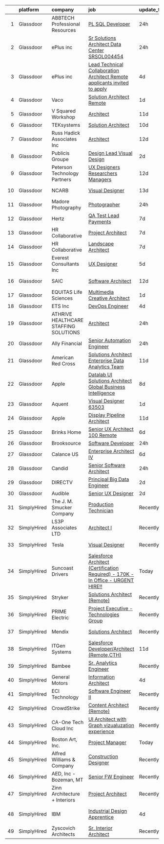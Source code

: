 

|    | platform    | company                               | job                                                                                                                                                                                                                                                                                                                                                                                                                                                                                                                                                                                                                                                                                                                                                                                                                                                                                                                                                                                                                                                                                                                                                                                                                                                                                                                                                                                                                | update_time   | location                    |
|---:|:------------|:--------------------------------------|:-------------------------------------------------------------------------------------------------------------------------------------------------------------------------------------------------------------------------------------------------------------------------------------------------------------------------------------------------------------------------------------------------------------------------------------------------------------------------------------------------------------------------------------------------------------------------------------------------------------------------------------------------------------------------------------------------------------------------------------------------------------------------------------------------------------------------------------------------------------------------------------------------------------------------------------------------------------------------------------------------------------------------------------------------------------------------------------------------------------------------------------------------------------------------------------------------------------------------------------------------------------------------------------------------------------------------------------------------------------------------------------------------------------------|:--------------|:----------------------------|
|  1 | Glassdoor   | ABBTECH Professional Resources        | [PL SQL Developer](https://www.glassdoor.com/partner/jobListing.htm?pos=108&ao=1110586&s=58&guid=000001816624b68b9a3ec7e9b372e4c6&src=GD_JOB_AD&t=SR&vt=w&ea=1&cs=1_779020cc&cb=1655276091463&jobListingId=1007939128340&cpc=FDA93C03AE7AED37&jrtk=3-0-1g5j29dlskf2n801-1g5j29dmahaq4800-b9f65865cc833f84--6NYlbfkN0BAFTdPNIYcqsB-lW0akqYAEIi2ufsmtPIKdjDTsfmBwoWl4wwCKYIwbS3QWQ39IrkZZloX-kpbTR-v7v1ToRgU3bJNnQesBXtXWAsYw8VP8uF6ORBEASeZSPoykQhmsWQ4TrIJvjqpLKuOzVHp0HxFmYTtenInSN6j9TkZKmdo7WW-g-F3NYCtVJTZ0fV3VBw9TSK9-astvswPV5ETXadL_6LsI4BkN4HnZELwnjPek4rnrqa0Hv9vqs6mb1BMTGFIcmMxryptx25Xsel0lvhUYCjvQzZgp0iy12jjHi-5LtBus35jtLNQAhCBOSIWudZT3cRg41AKgpAyPsCZzDeHileZ1dDcYjLPi5D8KcJRIeEXVNvh2SIez0A29mJyo1PzzNt6ON7tCdb-_oGez7qcxe9MfDyPYVyOhFmJMo0GvBorDDa6aPOafQTjbrFh7wEcH0GqxIgTQbeUrnIYryOvPAXLvp2URtpEVoGUgjUfZAdlPM83QGXEQ6XsnI8y_rfJVtf7KxTPZqD_TWzUpVuxqxw9Erg_KTg%3D)                                                                                                                                                                                                                                                                                                                                                                                                                                                                                                                          | 24h           | Remote                      |
|  2 | Glassdoor   | ePlus inc                             | [Sr Solutions Architect Data Center   SRSOL004454](https://www.glassdoor.com/partner/jobListing.htm?pos=127&ao=1110586&s=58&guid=000001816624b68b9a3ec7e9b372e4c6&src=GD_JOB_AD&t=SR&vt=w&ea=1&cs=1_2ece6b1b&cb=1655276091466&jobListingId=1007939776067&cpc=723ADC3DFE402989&jrtk=3-0-1g5j29dlskf2n801-1g5j29dmahaq4800-27c227342ef3bbb0--6NYlbfkN0B4q5ZfxtiYuHthRCrlNTaH3IgnRrb9iipLWN6eJD-7mZ_ik5fnnuNKhefJl6Hd362Y85Un7CiBCNkkodgkoRtv7JqXKHN2SEIM3rbyrN8XxD8YFzrhMFnOkMGzNv_HxXYn2o_aSHVny7mF9H307YVik4IZ4pSSlUbNPGxr1C1J4OTQwdEbm1ZrBM7IvD53XU9XbLKWLK_d76BHB8RUGpyqO_6JLzpKqKCZEoEt-eTWsyjDuiduQJRjkWwBlWHelbVVvsmEi2lOYY0Ei8JWJFnO20EFZolXgzj3HXHxPItn_Cqst2F_I9imlNzFl9dGR6LS8vEoEW32a2M8mWspMY4CQ_cozqpHFyXrNY8zCpKruc30xo1V38CaEj-E6-6roeXBvyBalnWCcMeedGnZxC_Cx2aS7PVWhi86fFK6MnbMSHgI5ULvfz3VwpBt-3cYuXgYD8JAHrhs6n57pRtSXJ3XS2wYkbn-IINUBfMFq4FRqTUtegf4k6GcbHeNlNaUFaExhfDWKeKle329sRDPZw9l)                                                                                                                                                                                                                                                                                                                                                                                                                                                                                                        | 24h           | King of Prussia, PA         |
|  3 | Glassdoor   | ePlus inc                             | [Lead Technical Collaboration Architect  Remote applicants invited to apply ](https://www.glassdoor.com/partner/jobListing.htm?pos=109&ao=1110586&s=58&guid=000001816624b68b9a3ec7e9b372e4c6&src=GD_JOB_AD&t=SR&vt=w&ea=1&cs=1_db1a1970&cb=1655276091463&jobListingId=1007931979187&cpc=C3517E2410EFB392&jrtk=3-0-1g5j29dlskf2n801-1g5j29dmahaq4800-b2e6eae54abddbc7--6NYlbfkN0B4q5ZfxtiYuHthRCrlNTaH3IgnRrb9iipLWN6eJD-7mZ_ik5fnnuNKhefJl6Hd360gbahc7S0pzUItXY1tQ7jdo7qc9TWstNa0zZ3F-HGmYtTKV4_1eCG5EqSnDRfI58IWonik6sy-l-fGkOS0uFpoA7MtnzC7_SOfmnsHAISHDBHtgo_8h3px7nDn2NXlEHqXPc1rYKXU0KbH1ArwsiCspygOXB74nl5Hsds_7ZxyqEXYy3cOlQKhZWtflB690G-g18h0U8KczJwYkSkgsX2G1vRBAX0NJpWxNU467hoz6udbhRKg9laRpyKlkeKQY1Pa2VL7RV8Pib-0GZvt2s5iTmvYPoj0GAvcqJ5NyhvY7l3XfA_IylMm3pdYe8upB35gZbzsAilCDwa2NNAviOvGdSk7rwtloqyib6fubxD-E3Jd8wrlqbyxgF-6Hh3yCMLsq7EGHgH1lH3FFJKRkDippGKnC1p1_lS2N0PU97rUZgbF1iF1fG5VVAdQkfQQNA9FO2VBVSRwZ5dAR3uQ1Axo6Pa_u_9X2CxrNNcuTMzxiBojNKmVDw3H4ozwfjGpTF8N8bNe6JLJsg%3D%3D)                                                                                                                                                                                                                                                                                                                                                                                                                 | 4d            | Plymouth, MN                |
|  4 | Glassdoor   | Vaco                                  | [Solution Architect   Remote](https://www.glassdoor.com/partner/jobListing.htm?pos=117&ao=1110586&s=58&guid=000001816624b68b9a3ec7e9b372e4c6&src=GD_JOB_AD&t=SR&vt=w&ea=1&cs=1_8351c537&cb=1655276091465&jobListingId=1007936031883&cpc=1FDE87803EF93CD3&jrtk=3-0-1g5j29dlskf2n801-1g5j29dmahaq4800-6697c840bfc19b76--6NYlbfkN0D_sybMACCpf9B-677oK5j6rPldVB6BlrVvFjO_o-GJZbzuF-qh4PxErFUqfUsv_6tx1XldUAtfQLlqAPGvI8Vnak-MpinKhrTSQ_R2YdxHJlRW6k2gb-GAiG4ncRvlohjX6ZxSpwEWKhpPqH_pi6r_LQR7sV0FPI22W5WAGEqGc5PpcGQufQYpmiQI4YPVEw6acAiMUtVvy2BGgVjIYmiCnumRGmpfyjHnXAoNKPsbIr-0tLEY3VAm7uha-z7Nvdi8KzoR6W3CUztwzBIO9lZ8oWaVfWXFPuBk6JBCmcffem3Cuphtp6OmHsbafX7I-m1zE8PjfjQn64PVVQDT4htVKblS4JZ8IUL0rVqEGzVMZCdQwxW8Fqbm5l526WqVRFNFMm7tTV7hbhYGl87l19YnUTxLwAX09F1CY3a_w1Ijhx77RKfOgQn_I0b_kdIqwbZR_vu-VJFaHLZpD-Je2P2DhXuefW67wWR49hHFbbzJIkqB88WZmEZ0JDTneVoE6Xiyc7PUgerOzdzqYuY5Fr-nmB0WShMgh4yPWLtLJZwP5A%3D%3D)                                                                                                                                                                                                                                                                                                                                                                                                                                                                                                 | 1d            | Detroit, MI                 |
|  5 | Glassdoor   | V Squared Workshop                    | [Architect](https://www.glassdoor.com/partner/jobListing.htm?pos=101&ao=1110586&s=58&guid=000001816624b68b9a3ec7e9b372e4c6&src=GD_JOB_AD&t=SR&vt=w&ea=1&cs=1_b48d6298&cb=1655276091462&jobListingId=1007916217432&cpc=8BFE4FE9F2118452&jrtk=3-0-1g5j29dlskf2n801-1g5j29dmahaq4800-443cd37efd4bcc5d--6NYlbfkN0ACTeRvGRFS6hadW-07x_K1RnsIE8OdH4tufuZ5eRAiXvJP4uszTk42MCsG3bkTVqtR8uog0V_RFPRTYWVLLOY_1eWiSjgBwO_estVPeAQzek6uR1wuf5XX4LeQLhr53Xmt6vMfeYaZZ0GKsZVqa-FOantjXQ2LxfCpcRQNHgrODVebwe7s4oWeqWf9uqhSDWm9kTjHg5gFpchNlO011ublF4Deeji29AREnzJA87lLre5V_IVN-oKYIKVP9x1nDlkU10mLMZsvOXnuWsXa-3NZvDTmml78u3dQPsHAJPl3oNkrsSMMc4CBe7IyuEsn-2nLvTmnCI1taovaYDenwK_HMNlthOGQa824UgRhPVVCIXzsH--R16e8Xpo20uScohvklo12_dwfFp69834gZvsbXq3v7NOufgzcow0GOEEcBgSYhp_B1WHP13bqJOs1cd-AyKA5uBf4JtPbAlOfzBjHsJkC1JpHKymVXlMqU9JzsOu8NVLqEIvk5oAvk5xHeGw%3D)                                                                                                                                                                                                                                                                                                                                                                                                                                                                                                                                                                 | 11d           | Rockville, MD               |
|  6 | Glassdoor   | TEKsystems                            | [Solution Architect](https://www.glassdoor.com/partner/jobListing.htm?pos=129&ao=1110586&s=58&guid=000001816624b68b9a3ec7e9b372e4c6&src=GD_JOB_AD&t=SR&vt=w&cs=1_637121f1&cb=1655276091466&jobListingId=1007917693557&cpc=155EB9D5185558AF&jrtk=3-0-1g5j29dlskf2n801-1g5j29dmahaq4800-2ec2c918ae8b4c5b--6NYlbfkN0AuKz8EBO1xHDEL7V2YF9xF3dC_I9B9i-Zw2Jh8clPMK9BxhHDJszxSyW718EipT5OOITtvS1Ina94C45-0qBjGM9CrH7Ybiz97EHo8Qji7kJDY03wvwBD5V9PEW6474i3I4Xf_bezwquEowTP4EdvmK3nqzyhzrMZHWUWBKVYZYIJICUP--wDVYulYaEQM8EOYANnM4zN0q1VvB0XcMEZpoWX9gSy6nBAXZvE9jaoAUJnploHnIUjtYYO3fFzaY72RHfIiYyi-U9BlLaPfhLLOHvi8OlIT0rEpM59LUqhcIYLAXDYoecoZ92gBBBVzaa-ExkJNuynBW4pSB0dOzKZlydy14avwEZK7Xc9vNJXjfb2f69tCJ0_Jzr5RffbLFvPxOLecFhWbgQFdjxaefsWF7wBqkyp9MtlNgsmTIBt30I4LveX7Xp6JtmQa1m_tV1weMw9TPo8moRXwLIted6sjjwx3PmAq6XK1YVLM1TndEtlpjdqvrpyeyjw5-TZrA7M6iqusgygEGc-W7UnarDIBirPUjdZuOd7K24JwRmOM8Y0vmHHDT0zL_RDdWv5IiAF5TVHJTBCQFGlAPcz8L1nh1tBhaFdeA5z78cERwJFqJab8tkHT56OwBmP9attX3Wdo7duXK-RGfxQNRh8cKB9Wynas_hDS4PFO5M2Myc6rmbWQcQoJWNxmtVha-HkOWj-LiQN2Xqe5yxDmtRXzsmxMp5BvcaQH6_-rHO1z0PbIK5HoXH_WDlkVbeCdaGEEm-rrCAG-Uwt-FvA5JwFQUiY7bZeCDKBfiO7CUMWDpXEcK01COJIVt-yCkGO9qzSVgrP8ok8kubbaL0PfIVSWRfG6jghmbah5Pt8Ua2OObnenT5kT68JztN4IEWJ4aI64NJWRDJ6MRlzZdvlFAsPkA4CmZ88aQsSU1_7E39n89ggJNvZPZu8WVWxnJwmX6vqpre9itUSWHcoftg%3D%3D)                                                                               | 10d           | Honolulu, HI                |
|  7 | Glassdoor   | Russ Hadick   Associates  Inc         | [Architect](https://www.glassdoor.com/partner/jobListing.htm?pos=112&ao=1110586&s=58&guid=000001816624b68b9a3ec7e9b372e4c6&src=GD_JOB_AD&t=SR&vt=w&ea=1&cs=1_64dd053e&cb=1655276091464&jobListingId=1007913488347&cpc=444700D72F2ECBCE&jrtk=3-0-1g5j29dlskf2n801-1g5j29dmahaq4800-098137746beba5fa--6NYlbfkN0AnVjGjnSyNF8IBfNb--AMl867kMIwBSscSrglcDFQnJSuK9_CTIp8sed526_nR9zIwRE1bXi9XkKubHiH_6IS1SEOcndTFbJCOwu1xFreUJ-EQMf2EK0_2XULRA0sN3WILQohLG4_4bUWPPE8m_IFIH17qSCGqZa3WmaxMgRz0ZLookX_CC38aQiqxGgC5Gn5hwKrfYPiHlydqXhAmPJqTzzNuOw-3CLyWJfZyvIMtFP6iIJ_bIL0EecpXdsN4wnU7ancc778UWEJ8vEV-3Vz1LQ8XAp45YlOMq-aT8udVPw4UE5kQZyRjC99Qom7pS4xWQigbw7z7UEcY4iMzW7_Wx8pUTgZ2FKvNwWE034lgRRuPeEFAkHEe4JC_s20TfSaUaP9irpnI1Exdx99C4AsL3KT-_IGg_Dtqoj9IUBrBXVo_676GJZRMznpNVK-3dvZfom5sCRJzfE0fsKB-zvIHVDecnJYiNMdJH5IecCH9JS0UiIPHzRSwlW_lNsHiLOc%3D)                                                                                                                                                                                                                                                                                                                                                                                                                                                                                                                                                                 | 12d           | Columbus, OH                |
|  8 | Glassdoor   | Publicis Groupe                       | [Design Lead Visual Design](https://www.glassdoor.com/partner/jobListing.htm?pos=119&ao=1110586&s=58&guid=000001816624b68b9a3ec7e9b372e4c6&src=GD_JOB_AD&t=SR&vt=w&cs=1_460e303d&cb=1655276091465&jobListingId=1007934425801&cpc=B076152010A3B66C&jrtk=3-0-1g5j29dlskf2n801-1g5j29dmahaq4800-85a11cee866c1346--6NYlbfkN0D_XFSRfOpY7hhzl86VUrgfgdzYRVdqdkK81Ka1OFk9uvbkATakQEdFwrYHTgh9OVwBtHYeST2bQMFetHEex9Z0HFfhzn5lq16rzIEgzkB8b6JO7Lsrdw6bitQtw8UnWxmRxhfHjNkF-UoIpBnPyDeSVdHQLOscHxVKWwxoFQO_hF5fhZFemY01EZng3i6IWf7_arXw7DbuQQYNFPxmfb1Xbrhu7ZfXH1cw2OyqpC1QBHXntMIuBJIp8XrE7SvcxqJ_p8zshYPBPl4c_C9SZt6LxOEkFgaHJG3299t4KmhoteL9tzTzLEUQ1wXRUTk5sapHpEZbWZ0AMm73TM0J4zd73oL2kuZujOUBGPw6NSjL_VGenFOlVgkgT122URHVizTP1MDYf8DMgQ6swa-uYsqF24ePFJV2dNqurAfOU6gG3tvjrC1pOuA8LRkYf4HXXkyGd3g1Ob_VfOr2a6AB6z3Y6rcNRFmK0vRLUxlVq9zzBYu0SglRqYluZH9ei5zvEOz259ZlEDn5W8jLfDnGmK_gtMKcd0apwro5xRWaOsX_HJMTfQsLoq0YI_EHgVsPmI8p5Si4JgbVAg%3D%3D)                                                                                                                                                                                                                                                                                                                                                                                                                                                                        | 2d            | Austin, TX                  |
|  9 | Glassdoor   | Peterson Technology Partners          | [UX Designers  Researchers  Managers](https://www.glassdoor.com/partner/jobListing.htm?pos=124&ao=1110586&s=58&guid=000001816624b68b9a3ec7e9b372e4c6&src=GD_JOB_AD&t=SR&vt=w&ea=1&cs=1_606d2892&cb=1655276091466&jobListingId=1007913922893&cpc=1FDE87803EF93CD3&jrtk=3-0-1g5j29dlskf2n801-1g5j29dmahaq4800-be9a9497246e6c72--6NYlbfkN0AgtsfPTMZ7iDcp1X4T-0K4CYWuscf9rvuaH0n-fMkMyKnr7WxHRcz12wTe7OJE2CN_IzjgHpuh0civkyGoD918JVTJPVXboxxUb1jKyX1oPgy4NdtEtnPMCDOCuk0DkoHPWbzwU4VWpU2_M4ovPn1Ozruz1zwXR5I_FuEJj90HxLtmwMZPJW-vHepajD3La69t0MgPmfRjaakITxGbbkT_K6MXGqkgckQeCw2da_2HFXt4DziRBJ2liU2Fw2TAPOhXhRW_JLMkhIcC-zux8nZxYBN6Lo4fdwoQFCGsHgwUWv-k9T2wMu_4tiy5lrNZB4aNcz1Wk4Ryvnz6d6STA6CwrnSR9hpuAi7vo8eHoU92Qd1dkv3Y2530KSjbsfnBwGkXhFx4joA5fY9m2DZBjfmfEpxIKCz6wlXYZySM41TnrPEW2E4WSH8NZI_XDBEPwR5u6QRuUXXxsKtVg5Y0ISNCQh7NEcdNqXf1rnc2WEFEad45GGDqLU6cjLmUsWjs_VQet2zCmyl6E8Ds-VhzHke1nSW_Nc9grX4%3D)                                                                                                                                                                                                                                                                                                                                                                                                                                                                                                       | 12d           | Remote                      |
| 10 | Glassdoor   | NCARB                                 | [Visual Designer](https://www.glassdoor.com/partner/jobListing.htm?pos=125&ao=1110586&s=58&guid=000001816624b68b9a3ec7e9b372e4c6&src=GD_JOB_AD&t=SR&vt=w&cs=1_29c669f4&cb=1655276091466&jobListingId=1007910629542&cpc=48B9F4758953335C&jrtk=3-0-1g5j29dlskf2n801-1g5j29dmahaq4800-56d1bb89b97d5d38--6NYlbfkN0D0ff9e8Lfwlpl5zGbQmpn59AL71QmFd7VKOAnfyjZzp5sdngV8WPgYe0dov1m7Y2kviI6OzXzin_O_jQTqJoOaJ5QXAqHTDo91dRBaw74PwG1oEKIJ0heeO2CFgMVQ2SudR2IrNJV0JXsx-k1hyGdWw-mI7f8d9k1wSexlSBzhemBk9wFpoEoOL3jG6HBwu76-Suo-4QW3LM8p7HFdMVsfuQt6537gXrwK7XISb0oBvveG4Ulme2aB2DYPElmsY75INzdhfiXP3co96RtjH8L-4XLPaX2QdcYzkqjVT6oFEYdFgUGq3LiWtS40jMcJL1Rio-KpA5U8-_KCFwi5slb5cRyu4KhCinfF0Dau_GT7rbPRBDDVi9yza0gBhdvwq9c_PipilWEv6C9NR24WaGGh_1VZHmkzZr0IGI-a5VnsLCGcxx17MuXa_-ynHoFHrA7MeoMdIdmEQclQeZPfootc-vXGxSoCY7A%3D)                                                                                                                                                                                                                                                                                                                                                                                                                                                                                                                                                                                                | 13d           | Washington, DC              |
| 11 | Glassdoor   | Madore Photography                    | [Photographer](https://www.glassdoor.com/partner/jobListing.htm?pos=105&ao=1110586&s=58&guid=000001816624b68b9a3ec7e9b372e4c6&src=GD_JOB_AD&t=SR&vt=w&ea=1&cs=1_b45322c0&cb=1655276091463&jobListingId=1007939756123&cpc=275B60D2C545FCD5&jrtk=3-0-1g5j29dlskf2n801-1g5j29dmahaq4800-f0c6a312de448f86--6NYlbfkN0Dx3r3E47sSe5bB3PIy1uzBZvlB7xy2NhfhZMlxQTsxrM9CNnVPR6P6M0yhiyo-I3VcWv6DIqnMgoYzwBscBX3kWuttTNoQwfjbBAe-JjQYsMir1s5kNtFv_3zful2Fq53zFLOZ6_m9NHhPcxTdEt_OMQyEewKzWuYa7mtxiOX8wh7Lgh9yqDpe_61WfvOs7OXHh7mxBapUuyCOupTVsrr49n_t_8g9Z22nguEUtuYCnhscwr2IqceftKWfsEXr_roTiZvtjOwKbaYIHSPmXOyNxSAYB28e8yhq-4Pnbvo4G91_QiwU5-oONMzQp21NJVAmAcTDnfql8f1SgKp6bOGiFobapKWZEBlY2Yr0TIx6nYPnhz8aU-3-OsgQi7m4x7ML6ehY7PgdWRCqyMBJu4_DRIba4EOsxXtVVhK-j4jjIlWizrCZ9tkFLw7raZ6IAAEP5YWqGWX82fxGbzzvAr19ZutUM0KARpLU2m30hAzBRl3jrbvCkTuc8vrmPwFpSKRWkU1DqCBqPw%3D%3D)                                                                                                                                                                                                                                                                                                                                                                                                                                                                                                                                                | 24h           | Worcester, MA               |
| 12 | Glassdoor   | Hertz                                 | [QA Test Lead   Payments](https://www.glassdoor.com/partner/jobListing.htm?pos=120&ao=1110586&s=58&guid=000001816624b68b9a3ec7e9b372e4c6&src=GD_JOB_AD&t=SR&vt=w&cs=1_f3266c3b&cb=1655276091465&jobListingId=1007922727513&cpc=217C45A42544DB93&jrtk=3-0-1g5j29dlskf2n801-1g5j29dmahaq4800-1d3d77a93c865412--6NYlbfkN0CY2bW1_UrvxrGosjvcoJFNB3pSLD1pqDJ9L6Rrokobn6ynFDR-KCNFpnpvUkC1tdA4D9tAHePGAGaJ3hduw04fv5xf19vHuoWhnEXsrWTqmoBVP8OwdVWvf9g_4IiIYvUXXXVt8O1AMhQo-T57w4LFeVlosax32UywJ5PblrQNSryz0H39Q4ZKmNHjsYABY5rYzUSXA0LZl7EMqjfOamuMOEPYm7jNX5UAeV3Edy5sAJxl1JZchdNoiAL9SAyWslkWfh3D5UMOjgAsPLVMzgRgoTGpkfx4LyXrBv_xz6ehnqEPnS_a7bYkA4uxQsFhYw8KV7_swgEGddH1HqDro342wXmV0Jr7TmkLivKmJrLNu3YBf1iedBYYuBEGARELAzq2v8tOeJHglJ94ZG-2BM2EHQPR6erQJLM-npDWsVF4QjTR6TWnmr2YlNxSMa2gMGAa-CYpYbk3Q6OkKabC7axy8ArcivLNjeaA0Evk2vikhAWf9E6_77MFAiQz3RHNKA8%3D)                                                                                                                                                                                                                                                                                                                                                                                                                                                                                                                                                        | 7d            | Estero, FL                  |
| 13 | Glassdoor   | HR Collaborative                      | [Project Architect](https://www.glassdoor.com/partner/jobListing.htm?pos=115&ao=1110586&s=58&guid=000001816624b68b9a3ec7e9b372e4c6&src=GD_JOB_AD&t=SR&vt=w&cs=1_063e6595&cb=1655276091464&jobListingId=1007923585234&cpc=56C4EA4A1A191A49&jrtk=3-0-1g5j29dlskf2n801-1g5j29dmahaq4800-2be8975c40a248d3--6NYlbfkN0BTSu21f8zqzy3qpAeLGGCmDK45JKwM2ZbCMeUdrc7dKkZS8UKvrAexG5qRpGEbaA_ZqKcczNIpN2loznZH_S8jDqVrAFVLWU9M59q3VJO4CLKGrqMS-eBsFaOZJGOfmrdoYjqazZeNQrK-wNrbEGf9M8npMYwGf_YIsSPoVasUUFZiX98y_9eREJ2o7DUb6J32uLWpCrtCidioEWhJILEpTuhGM48QqnOnaYDJzS86G7Y3nSoiaXFm1KvYz5gEIPW_b4R4iB4I8zwBb8iX4Ftv6svYlDKqsLkTgWGcUirPBi5vIGOGdExbxwkPu3PrFKX7k0WOM71_PWG2mDyyqSNE4jJM1jppTFv0M7x43FBkSwA-TrDu-GhDQOODG4IKUImCWurgZXpfYGaGG-pxwXEIrQeZ1tR-V1s6rtZw5QrCKszdRVDKgxWr2tV9z2OZxk2yeNCWDEydjwk4sim-GVBImJ70PjzFL6aBLfokvTnerv5O1h7bigQ2wUYvr3noQQwRaZZEIOToiuHQex73-5DtWDERMDMrtqqEzpaVZAKhgz-xsAPZCttoCY-1QN8MMRTWXXkq8h-HBKk3Mu-kDYC7UTDOb9Bde_fyabte0EnSWg2qJZk5n845ZWVui9g0Ea56EN4dyKVPKONOWxWWwfpyV1iTa5ugn2axY3serqIMRH_NqZa5twEEXAooBKy7NIFvYJA9HCxTeIOPZniX4H8_JHESwl4qr3hUAFd-BWioIkeXYqTtIwA7wiKBWKMMBf9ZsPzMPUAr3h1RzjNcDolN)                                                                                                                                                                                                                                                                            | 7d            | Hastings, MI                |
| 14 | Glassdoor   | HR Collaborative                      | [Landscape Architect](https://www.glassdoor.com/partner/jobListing.htm?pos=123&ao=1110586&s=58&guid=000001816624b68b9a3ec7e9b372e4c6&src=GD_JOB_AD&t=SR&vt=w&cs=1_d5811388&cb=1655276091465&jobListingId=1007923584205&cpc=B101C867B3EF2D75&jrtk=3-0-1g5j29dlskf2n801-1g5j29dmahaq4800-71cc9dc7064fecf3--6NYlbfkN0BTSu21f8zqzy3qpAeLGGCmDK45JKwM2ZbCMeUdrc7dKkZS8UKvrAexG5qRpGEbaA_ZqKcczNIpN8iDDQ7oCvPBE_2auFNPI8JNWYeC3js5ImDM_qFo89P_bljxKYBgRXFWfJIbEKot7PnePqVngCzEx7WAZD9ctteX_J1ABBsshXEZ4sGMCzCx4yh0exYAmlq9ZgfUFyLxCZMYqDHUlf68slS8IoKzaUlNKJzk3qtT2e1pzrWMgz0umI7YIobGtYztUuOokfgt6iYHi2ZLTb4Dk5UlkQ08Lrjf2uS5oJ5gT6b1szqZii7LmBeiGqycgbtZCWRSKX5b73WjgBZAJGZEnXEj6xugqHZ0sTpdnwWzyuTMnHHgGsuNi45-2N-iFY4P3p8prPwKUSW9mZiJulp1qY2gZPfWj3YtRrFJAPtE5TnRajeheqC8jQGcqTL0HXSi8HQJg20fJ_DRH6cvGtK7fAf5kcXAtpfGg1yYMnfjjM-BaxLVuNU4cUpstZBYH6S2dA0BNVxd_yw-TgdaC_Y-a3-Ccmo3Uby4852xeZsZwn_LkdhBu4IW-R7A7-CeplQKuzfZ3F6uAORWn5mrqcm5GGY-QgYvfhSAoCpge71qnzT8kXjcsgYnpU8vCnxf4EGWArTG055fYB8DGhzi97Td4oRJKJILa6AtppvYnrUZ5f4QyplZjNHIhDOTcldguAsN9T5EzqQ5RwHvfE_P7xfH4yuZlrZ6j3axF-Y-M5butIYNNQtzhMHrPlUWAqExJdPjQRrC8yjbLDp8FK8VDCZD)                                                                                                                                                                                                                                                                          | 7d            | Hastings, MI                |
| 15 | Glassdoor   | Everest Consultants  Inc              | [UX Designer](https://www.glassdoor.com/partner/jobListing.htm?pos=110&ao=1110586&s=58&guid=000001816624b68b9a3ec7e9b372e4c6&src=GD_JOB_AD&t=SR&vt=w&ea=1&cs=1_e525ae17&cb=1655276091464&jobListingId=1007930023116&cpc=6BBECBC74F3AC36E&jrtk=3-0-1g5j29dlskf2n801-1g5j29dmahaq4800-2ce06c2573aee5ff--6NYlbfkN0DhVacPbJNbSQqMbBYuK39Lr6zmFv8Ukug0jmtsiQL0AeUJy1UvXWThs5qA9TTESdud-pR9kDHiNspeIipKeN2gaAs-8sq2gOS7uuEMu42xn9jgVPUcorXwe38OljlpUEe2KyIjZWnrO5n-RfZE187X4tbtW5uf00yPEkwGY3ikCBQqWjYXN6zSForfXP4VraiZqJBuahOe7RkVfnV3DW8qWECL7O3Cg1uwA8CF6tZFUeZ3uX9EVSRNw5rgn-Q9RvEOzWq_MraNw1SxzI9X1Z5M_g-f3ui3sE2wkrPXaRIfT8XrEycws0pyKu1RTHjtch2wadIjPjOty46G9m5TIrIHvLzivuMr-21-sWXCpJRQtr_9UFLAAItDHKhJI9yecCmHxWFmnitBFkWvAxEo6QUJHgPoH3N3qpzZZTW26Z1KpLCWl4Q7SHohFoaWH0KY9aitqswWZbmTXItEYdfbV3jpMQ0assO1xjDWBbOegp18HqT5669JOTF-P6eB5Fh8tA1phkRQSK7-S2fmuqT_zylHKFCNdmi2nZkYyfLac7_aS0PiR6eqTx714uS78zdk1KStWvso3Qzi51JipHQJaZK7C3KrEZCizStINFEgug3_My4yKxe3Jcjxly-rLXGq6lbtXxozVTGHK9MUwhWyxswH6KslgXLuttQ2-JnO2YwC_Xj4wZn1Yrc5BXip6R4kMbCxhWM49osLyvgfKUKhG0LUjj03wpqW6NyNBOZsaakaPMMGC5aBVt3pFkCKSScaWHY6w7Z6VI_6YYPcjvCpVeS40SrrJ8q0sK7JwcC1GSEKCht6ylf44B7ABUuv_eZ-GDRV2R-_LC4Nb6-YDy9t_wIf72qjVYLrLG2_lw2kuG7fpj6EO8CbxPNDCADUwE2TFTNqGSlZ-9EDXw2v9xf303xNyZ4b_b1ksN_csTlkTVVn0zIN0RbbowFgFEe8yrIGBkFNgC31nJmS2P_Xms4b6Di_do9lUUZkb7BrfY8UK35gyIzIURoXmzDJDYBR7RWi4aU%3D)                               | 5d            | Beaverton, OR               |
| 16 | Glassdoor   | SAIC                                  | [Software Architect](https://www.glassdoor.com/partner/jobListing.htm?pos=103&ao=1110586&s=58&guid=000001816624b68b9a3ec7e9b372e4c6&src=GD_JOB_AD&t=SR&vt=w&cs=1_2fea3264&cb=1655276091462&jobListingId=1007912750332&cpc=6B5FCBE686A980D6&jrtk=3-0-1g5j29dlskf2n801-1g5j29dmahaq4800-ce12ce71c30e58bd--6NYlbfkN0AauYDK0PcpkAAwvqsYr42ytNXSoRmB0ySYhRIkJ-ozklGhboZKWOneDPiJam5t2PTz8EBILDhTEvXLHdGBC-NLNbJ6A4gLjPpqf2OrDZZS_eGb4eah93xsUXfiBQXtsPze0WHAenxRNijtAW-65llS74tN7MzpxAe6I7VNFnUbBBuw7kmIrF1llqRRei15Wm8uNKcR9Y--b16ZE6DQ31-kY1WX9G_IWRsravzbXOZqwe6SO3q08OVUAh0H2ZaoMnGpeMSco_usIOK84YiG-9O_RpHUrsYoEQ_0IcPWfRypFcenKIelq6vZBohxFxQM7VLKSjeavTNsLDVyvBdyUir6hOcj4Wrvd9zrXP54g8Gzjc5oaFRnlR8hTGYlOVc1czc8HC4STmDg9h2Vvo1nF4rt8Kdk5sLEPOM-OJ1X_eW86OgNdffDfJB5BpqZ28Y1ZCagt1cph3dvp416weuYu4Ot3M-bEpFw1MtiTbz_MhGzQmKJbmLPMQ1bs3ggTH3jHNyHT0DrNjvy2WHi6QI1vBhTqMJ3T9GxdwyFJN-vAp94A69pgke0i1rkp-49sA3Pe8j9tqpshxNFhqoI2B9ImjR3H5qHoUxbz9FpZTo03xEBYQI6op1TPzs0qGvbU8WxeTUsoPZHycl-8aupffJu-Zv0tUVClWCKifyqIgMBbcOAJxM8S9zkC3IPTA8G32fvSHHJNwF5mHmxMgb8ttE9nQi45kf7E8RjeZWIsXN51RFcAF-P5v6Rv5CxeZvmvibC1U0SGWqu50dwSKjiVzJmmK7OPj27x4_8_f3oe2b1vHGACdPsB2qxNOIVt9s4imzSiR93blH6z5CIeeJ4vaFgkoTNAZ3-CsBWcVkgUF21mJnwHHst17uLh-tMmIwIys8GBcAvKQNaAkLZiVQleCjzr116WdV6kw1WRMvcRbxnd8IcXCgIyuBvwTjrFx1eM6BIjS6JJj8oZq7gsQ%3D%3D)                                                                               | 12d           | Huntsville, AL              |
| 17 | Glassdoor   | EQUITAS Life Sciences                 | [Multimedia Creative Architect](https://www.glassdoor.com/partner/jobListing.htm?pos=102&ao=1110586&s=58&guid=000001816624b68b9a3ec7e9b372e4c6&src=GD_JOB_AD&t=SR&vt=w&ea=1&cs=1_e4d8a71c&cb=1655276091462&jobListingId=1007935722798&cpc=8AE7F3A3741F87D7&jrtk=3-0-1g5j29dlskf2n801-1g5j29dmahaq4800-ac3c6b4a619487ff--6NYlbfkN0Aa6BHogdqXgyyibNKKZV32f-AuuPHFfnNSxEwTt6kfrO6FmgYOCYQJrQekAQy9UWuvP-VNAK5A5lD7dRnvILkBAkw5HyZ6BOcKneCzrw3hzIiAm6y3crjcynwrRAK7Hu8KtisVQtOuky56JvMa1YD-56Re6deuwok5vdP9RBuOGPFda2suJq1ET9y8qT4QArUg1ZPHdGeqnRYgbe7c9fn7ajW_aFWpQunRq3MINHK-aClJLe_ZkLUy6YO1dO2FGrxQhoXbEoG9WnCotW_2FCjBgKYy2BahZf5gd4P0_M_xibBQovaxEaxibtCal0LsYI53OdQTZ5fljiHfasD-Pt6Wfc-RZceUgBJsjWJ5pttIk-3T9wO_7IUoUmnS-4L3FlBb5XdQ6zjm61WDdaZUQLa9_cv10CQ1Sh60kTxzuetCCCwIB0qLC3aPFJ6PmCUdhf2ZLba-9pGwi55QLIZ3-sC3OF2CyqR_7RwYehaTxhljYWU0_stlHxWE1tbyyrAegT2_wwPfThof9jqFhXBbdo0A)                                                                                                                                                                                                                                                                                                                                                                                                                                                                                                                           | 1d            | Essex, VT                   |
| 18 | Glassdoor   | ETS  Inc                              | [DevOps Engineer](https://www.glassdoor.com/partner/jobListing.htm?pos=113&ao=1110586&s=58&guid=000001816624b68b9a3ec7e9b372e4c6&src=GD_JOB_AD&t=SR&vt=w&ea=1&cs=1_049163d5&cb=1655276091464&jobListingId=1007932194213&cpc=45DC3EB807283E85&jrtk=3-0-1g5j29dlskf2n801-1g5j29dmahaq4800-0a01b1e4f0700cb3--6NYlbfkN0CdNy9g2aZANdx64tcJyvWC4Dh9hlXtf0GcMh6TvyMiE6AIPqQPqecK_sZn2J-LffgwpgXkrOu74i5D9B9jJmVMualuRzPDBKOEkBuVd9O31t3TJ5kTgAKvgkndwc8bCQSoBL7Y7sZIQtekLFWyFty32TBciCycY3t_7-s3ZE9PA_zJZG2_HNhEMp-GHst5CvgSqM364Edn6unEzwoNE1-YEiT_B1lFyN9EQmV7zVcFhe4fgu8Edq-lQxwY4G2TzA_p2Lbw2-f8vVE_p1N-blrjCFMpj2jGZvQI_EsRIFebHFmMyfr0IMvnKamxZGha_QL6zDNYtJHdC2lczA39ALjVVSLtNlSxRiO6hmDjmj7rVLXVaRSeyC9GjiFXISirjgag4oflkfhy3cTSZcd2cufZD32UFEPEeXvB0QR64t97XfAljgb7BO4j5JdVHQjpeLnd2JCQvxEmCybVadySwjC1vCqzNwXHBXSlkmp-QxISTbMdfsDGUJ1k0sTHaFUrb_aN5S7K1_Bikg%3D%3D)                                                                                                                                                                                                                                                                                                                                                                                                                                                                                                                                             | 4d            | Plano, TX                   |
| 19 | Glassdoor   | ATHRIVE HEALTHCARE STAFFING SOLUTIONS | [Architect](https://www.glassdoor.com/partner/jobListing.htm?pos=104&ao=1110586&s=58&guid=000001816624b68b9a3ec7e9b372e4c6&src=GD_JOB_AD&t=SR&vt=w&ea=1&cs=1_adf751b1&cb=1655276091463&jobListingId=1007939582864&cpc=3028881457C6165E&jrtk=3-0-1g5j29dlskf2n801-1g5j29dmahaq4800-a3ae4fdc58f7e886--6NYlbfkN0AqZ6DlYRzEioD5AmC-k5GaIkybJ785RP8MTol87aHfGPVfITdaWVPwnJNTQkd8P3qfDa5JCxqAkeqJhoXC2_Q-iAYTx__V7MOkf8xftJArvsVAQJ6mHIJsUYm6kODftuRezBmoVubmH5Zz-HHmXFVPj1twUDd9GUP9NwRIdAp_N_rBrdfCcGsKA3jBNueYlVCk-6_O64XmeXVxuydIigiL8b6t9b3AV5O_SsmHrZFqvQepW8P5ktCJ50zef7nvKXmjzVmE4PXDIBM1IWfq92gUk1Fjbu30aNw-YgAtw1DkRcLcDqCJ4G2QiV-NwWodG-rzfEOTzrvttbiOBJV9XNrTv56yc5d4sYFNT6uCiau35usZcVcOAtWxPjLDzG_OKtYVMVBWgq-UEez4Sx1mme3ms3ltcs3OVAbGA4VdB14O6Dm8O2JHCQPIid7CjwmR0MNovl7-t-VaYdfcNaP-LkuR1lJ-T6mTBZb1YlZ9Iz6NB7W2vJzTDVXPPmWERfbTDWH9HbPcukJErWXQeD57MLU7)                                                                                                                                                                                                                                                                                                                                                                                                                                                                                                                                               | 24h           | Oklahoma City, OK           |
| 20 | Glassdoor   | Ally Financial                        | [Senior Automation Engineer](https://www.glassdoor.com/partner/jobListing.htm?pos=130&ao=1110586&s=58&guid=000001816624b68b9a3ec7e9b372e4c6&src=GD_JOB_AD&t=SR&vt=w&cs=1_d990b07d&cb=1655276091466&jobListingId=1007940268375&cpc=F41FEAB56D215062&jrtk=3-0-1g5j29dlskf2n801-1g5j29dmahaq4800-9a359450d6d5a5dc--6NYlbfkN0DJ5QQ_XkAtnGD7OtNJBPWnMWX0-0yeBIg3SyIy7sPtwbzsSHHn3ObDFBkKUa5OGl9M4IUFJYpKx5NtDBYsdbTt5FyxKFSfJCZQ9QJiV3aV724zmnpMpB0xGhM1tKtm7anG9vXYx2F_1g-IUSbkg6iXfB1Iymr9SgQJIZMKO17oXG_ZN656ZDZn5oOZz563-OimL2PLLU43hT6qp4gLR-XyJp-0Ou1H-AfHhJ8JyGKybLW94dbeRWbFVaKOxUl3q_61HurOS_Mbrn2sjlBCerjhADjdNAKyWy0VVOoxJnzuuFgB9AI17uWVYZxRmj-_MCpIKcyuZDI4BrTt0eQLXryGtq96sMmIiMEoFck1933uy1UqfNzdkMvQxXKpzEhVmXZvNw3ZWhM2wTgcWTMNtEpza4Rm_rADl2g02oxLIE00bDXyYNIm1PX1BhkP4ZaEqaRJMCgrMCE7tJHQ96QbzzGC6TMlaNNSJfUtSAU3dJA_Ekk6tDjFAlmy)                                                                                                                                                                                                                                                                                                                                                                                                                                                                                                                                                                   | 24h           | Detroit, MI                 |
| 21 | Glassdoor   | American Red Cross                    | [Solutions Architect  Enterprise Data   Analytics Team](https://www.glassdoor.com/partner/jobListing.htm?pos=107&ao=1110586&s=58&guid=000001816624b68b9a3ec7e9b372e4c6&src=GD_JOB_AD&t=SR&vt=w&ea=1&cs=1_f9f0f900&cb=1655276091463&jobListingId=1007916039648&cpc=87A0A889578C8297&jrtk=3-0-1g5j29dlskf2n801-1g5j29dmahaq4800-0d13599ffec00ae3--6NYlbfkN0CEN1SVzzuLvxAMNmYjkd_ILVkHkdxx_5pQXs3qEhGumJ2TN43HgLZzaqIICJy1tzoeMYzm17xTKjK4r2t-g0cnZq8szrTbMgpP3YRpvPSuo-gdbcntu93vKnZhbJXLoSwXy0sjEJ096LvdH_JmtF1HsXd2dycb_SSHt4w2fM8Ya6LOXFeRDiENqJ6kaDVHXPveoVoULrB4Bs0fK3cLf1H0ctvA_FKy2Q0VstAEsfwed_1aWjDnGdZGsBdEibqLIfC-oSun3mLr9SY5ObMdTI5XXwYJa_JSci-snWR4biTVlZjP0D9XZIAQAmmnt15RzKJVMPNhFQIpOKiMstSyfeMe9q3jgBp3Oqs4foqGjmFgDPktCFL9XXqmTnHG3mTlRAUI-ueruqKFLdcqB1j_Ax6TL29K-mm66coUjceJ4pltLs_TEjgCZRuJnFuMzitSGqfYYH9PC5NqxEIlXqEaPbvMI3Hkp5D83jgL2wYI_7ClACcaPcEdExcxJ0Lr_C7W5YZ8v3O-Z3YkSAFOP1njSYiX3yr11Yz2Lr0uds08jMZ7fg%3D%3D)                                                                                                                                                                                                                                                                                                                                                                                                                                                                       | 11d           | Remote                      |
| 22 | Glassdoor   | Apple                                 | [Datalab UI Solutions Architect  Global Business Intelligence](https://www.glassdoor.com/partner/jobListing.htm?pos=126&ao=1110586&s=58&guid=000001816624b68b9a3ec7e9b372e4c6&src=GD_JOB_AD&t=SR&vt=w&cs=1_b935ae17&cb=1655276091466&jobListingId=1007920183658&cpc=F41FEAB56D215062&jrtk=3-0-1g5j29dlskf2n801-1g5j29dmahaq4800-4b2800971da5b57b--6NYlbfkN0BvKrLyj5gPmtZO9T8euul8TCxuuKNOtzRJOomxnwSEodTz2Bc-sPZl29JElYHfcoQ_iGBEeDzNKqxyvOVVkxvs3jNgnE-Fv2bHXNSDVYOx9t_wKyG4BKo48k_jj0Jt3qRybZxTDeJiQ6ISO_N09-ECHqfH-CdKnVJcO__XM_Cm7vzT-Z9rs6ffUWGIWTbkz9krlnWeaYyZl3zEIxiFGHXVqT6-vK7mYt6GVihi0Iw2cv8ZsyfvtPKwwlfBHoXEGn0KTvO3LD41o1EnEQVth010afzLS60PfE_rKNwB4zRxbMsjg-QVW7EowO6nYtPZ3Gf1an0_O4iEoTT9l9A9FZaKkIrlhczt4xmB7Y8WV9PqmqZMSo_XpGO6_qbx5f6x9eeANU_3ydWD9RWfOdn5CkKPOkUp6tyRetoioCdhRDkD0cz-c84_Mcyf8vWak2rlgof7lwud7fcuN6hF7ws_jD14iMP8t6aQ0VLM9VJOEZru1zXjLlwT5ay5CRvFQuQ7qm8CBv1BHNWJ5C4jjeBxmjH4dTxEgEIfm8lOJZryJjvihFXhgKbQWbBuB1ZQ3c7JC-BKq6103PdpeA3x7B9bvEgTWd8to9MAuad56n6gPeJeor_LYn0VJUuOfqFqVXXT8hOgbzIjl5bmhsF45JE6oeCEViEivyUhW7b-XSod8HjyjP1_S9hc93e4E6Clf4aoqpUME88vAShHNy2q8zBGWLhdy8K4xvNIwEW2T-7EySOzoYeSlDpTZ_wlB7XgImsEPMmcTl_nTZNrOWUuuMhOhzxMylpgeLHijCq9ree5ib6zwysWnzKYIZhkxSD2C4aq4jgK7nuKA9hqDIi40IISrlsGi6GQWaqK0Ol63lMTDxWiJK6d20mgfLtgr8M0Ctvvl_isKV3UKUxEBGYMmS_kZNweDz8wxaUlp3AsokgfUipwEJGvdLqRSqys2oK_QpJfFFe2vJyBgLtR369rNNqwxIYrjGUsUAw7-_ORSeXp0DegUXjhMoiFxZkZ) | 8d            | Culver City, CA             |
| 23 | Glassdoor   | Aquent                                | [Visual Designer   63503](https://www.glassdoor.com/partner/jobListing.htm?pos=118&ao=1110586&s=58&guid=000001816624b68b9a3ec7e9b372e4c6&src=GD_JOB_AD&t=SR&vt=w&cs=1_943840f3&cb=1655276091465&jobListingId=1007936255368&cpc=5EFBB0462F9C6B7A&jrtk=3-0-1g5j29dlskf2n801-1g5j29dmahaq4800-edbc82a471da2410--6NYlbfkN0DMrcEu7yrtATojKJA7cEzGQ3FdRGWLh0CZQInL4ECGI9gD0Wolx9R2v-Aex0-GK07INm5qc-78OeBQWx4TQXyQ1LROUvJqFV778MMF7kOrux1CZejCEOzVVxrkB2C44e08YOprUuhOLV3Fa5bg2WfZF8hoGn9f3bvlaqBdbHMeoRHIfzRhn6SzSlqEpyru4V3UF2kaUeIH3VBJVldEJXcnHO2V0B2zGitjvvd6Fph7mNQmCqow4jR2HkcwaeeCOhhHy8dij0M4PUnaVZcIgKq0bzhGjS23Y6jOb-a74OlCWZ5dK37XLmyAfHoUhvat4OyQcjkRDdVJtHcFLYWpLWbmpwcI4uUSxliKh4xttaQcQcFyGgKTdX0D57KFcVt8yknyEBLxtfybqUD98JMt7CHXffwTCVcAMOqpTsFgMhOF9TRcfbWzxetXl-WQ03YE-ATkIZBNYS01Rw%3D%3D)                                                                                                                                                                                                                                                                                                                                                                                                                                                                                                                                                                                                          | 1d            | Oakland, CA                 |
| 24 | Glassdoor   | Apple                                 | [Display Pipeline Architect](https://www.glassdoor.com/partner/jobListing.htm?pos=116&ao=1110586&s=58&guid=000001816624b68b9a3ec7e9b372e4c6&src=GD_JOB_AD&t=SR&vt=w&cs=1_74fc233d&cb=1655276091464&jobListingId=1007917018636&cpc=FAE5E775D180B2FB&jrtk=3-0-1g5j29dlskf2n801-1g5j29dmahaq4800-3899979a7d020e98--6NYlbfkN0BvKrLyj5gPmtZO9T8euul8TCxuuKNOtzRJOomxnwSEodTz2Bc-sPZl8WPllYOnI2gKGmARVlNo3rj04njTZC-2F_OGjPP8LGJkKW6DhTQUryrIUYpEqE_J7m3eEBli0XE8ZviN6z11wXvRQ39v5_M8DTnZE1xg1gqV8NYxYenOexuavk83LeXS6CyXAjWv45YTnxwehLH4yq4m5x1Q336AONJnWVXMuhhHSXvBimOJzP5rssrsbOSKwwAkud8xFEMJ8MWJ6wlsdsekoIMoA_2IdLnr3iVxoJTbRD3g-90CPljJmJnzWLOTG-p7EePyB7URbu1UwLBt8IhUqwCk4npV83n8XxwHbFnXd4cUZaiGFHnWZtEp58TUTbyWDfO1DcNwsbu9cCbIxhOF7JPeqAwCABRHwDK9491H2lqvVx0WDPDUjzSP4o2S_fuj_xYnP8OsnYOEIQN9HskbeDQg29f4EYcvh6ApctHRbrft36gCJpRMJiFEo8SVxGzDyB3bLT5BDsMTU9Z2GM3y-Qu-_Fyzdmh548_FkF9P8NIiBhfzwwEo5pZUJ5fmoG9K2AtajX9TxZqwtjkTaZYP684OW6cGRDZGA40SfTjVIS-e8_zF5NvAsXnn9GDmxhJ0if1viE6J35UR_SkV5If6KkAHyEijdAA_f6sgHdTOHIK2kpOkBjl-78BwxXAyHBAAF6qGv04Zf1aChMdXlplisH7NPY6t4ecfhaMVjQ_gGRzLut2wRRet-zHFkOJ7EE6oe4zkJ78X0G4cOLrAuhyqWAdibOJhCk1iQuied0PTH3ytNE0ZpCGGCOoyi6EGmXL6TYHz-siDnOsFaH8aX0zOxjY4UO8xmTZmiJj5yfSp-mH-osgRUo0vxxPQPbQ6D07aIqgXJwWNcEiWDybzG47oLiJ_nrQD8pQRWOttDSO75fxSBpcAOJvt6HI_GXtlqV3shpJtIHDqY6tfHxeiHlygfCBWIipp)                                                                   | 11d           | San Diego, CA               |
| 25 | Glassdoor   | Brinks Home                           | [Senior UX Architect   100  Remote](https://www.glassdoor.com/partner/jobListing.htm?pos=111&ao=1110586&s=58&guid=000001816624b68b9a3ec7e9b372e4c6&src=GD_JOB_AD&t=SR&vt=w&ea=1&cs=1_efbfabce&cb=1655276091464&jobListingId=1007926075196&cpc=F583A5AE0DDDFE3A&jrtk=3-0-1g5j29dlskf2n801-1g5j29dmahaq4800-ec4fa57ecf195221--6NYlbfkN0Bi3KkqAH_6EvxR2dx3OGKLO34_iU7jtpOW-yYY_mnXJCfjgVwqeRHmj3AkDjz2I_brQBguUUA-gNSLr8RWcEcftc4wGsLrW1Gpg10NoDFSd_0K_B6ItLW-r_G47xEtGAep8DqGlEv6OJgnclQgr-mHsj4TU4p6nKNX1QwB40UMF1UKoGi8UO1uvpomS6xYRHYi586tWbxMubozr7SbJxfzy6SxBLkI_xLCegQV3OQU2TtlcE0sFDh7P6M-FEg2J55hFPQewHynbfgDSIL4ANcFmwA5eKB5KnfMgDfTq8UEVa9_WdDNgWppXxYOzBWW8XNOcb45AeZHX1dvcA9cS-FOUtfc5X249NSAZwkrdhvKIkukQJdc5dClzu1pRIzwP0XLE3kTKcBmvbWAPddmy3v43uoeuOnUd9kv-lHt0cXpU5b2AGHz0dymaIB64PQ5cClkScswuvdtrB443T0u8rSTi_Q6eiTMVqF17WpPi8ZVeu80eze6DDX5E6Ihv9Zxr3q41DewYRorK7UnLkaZpruE)                                                                                                                                                                                                                                                                                                                                                                                                                                                                                                                       | 6d            | Remote                      |
| 26 | Glassdoor   | Brooksource                           | [Software Developer](https://www.glassdoor.com/partner/jobListing.htm?pos=128&ao=1110586&s=58&guid=000001816624b68b9a3ec7e9b372e4c6&src=GD_JOB_AD&t=SR&vt=w&ea=1&cs=1_3ac8098c&cb=1655276091466&jobListingId=1007939139386&cpc=9C2286EA3771AAF6&jrtk=3-0-1g5j29dlskf2n801-1g5j29dmahaq4800-e1407f87301371f0--6NYlbfkN0BhNN3PPgKPbTMZB0Y0J5JTZS3FnMM-ugqbblX4_m-srDJielPNCs_lvQXXEB0CV7NOWxiqO28TeVMWZMCQuODdU5uEk3M5Y4SuoR6xXryxJPkeFOQVYizOsQf47IeWfUIB7zNCjox00KOroE38PeKeG4vOK8BYEInOqE8xlZGznV2RzatMas7uC3JfISTOTK086FqyTWST0DPGTokXHWbS805XJlu3azu73yZ2tUlu8QWDxMiFcX3ILFFH0wJTC8gYISvDb0cphLsuXFE1oKATWkeuYLnJHYuYu8D3ICXcL9ZyuioRh1MLMKLP7Ox1CoxKr2X3iOZQiUAoiXPZqcKRkJXFM6vDYdYCpz6Xwn24KGmyakSEz53SAFCs6KsmQ3GUP1Tg8y_58_MoheyfulgT_oRAgRtqs49KX2ir9FtnAGxBRmzNPTl-mayrpdmSF2Bbg3vhTN-dqvQMe1yu2r0iKUlkyP0aV4l6vP1nTKZ5Hzvd5ac8ZxXE2bdBt_Gg_gPlDjBFNdeqMGUONoD7dIhP)                                                                                                                                                                                                                                                                                                                                                                                                                                                                                                                                      | 24h           | Remote                      |
| 27 | Glassdoor   | Calance US                            | [Enterprise Architect IV](https://www.glassdoor.com/partner/jobListing.htm?pos=121&ao=1110586&s=58&guid=000001816624b68b9a3ec7e9b372e4c6&src=GD_JOB_AD&t=SR&vt=w&cs=1_cdbb2c9f&cb=1655276091465&jobListingId=1007926988223&cpc=4B86475FAF393599&jrtk=3-0-1g5j29dlskf2n801-1g5j29dmahaq4800-698f0733f4b1c47b--6NYlbfkN0CUxI4io42tSS62xnL00SrXi2yJmCzdJxEKcpG7rurhb5FjF5g-iXmZvTARN1VglQ3NyCF6ZaIkudVzLy9cy13tg_ekn6y-8KEyvm1203nqOHDCqWvhMN0eTsfxn5JyIA3GRgpgD5lqLKPlD_JRjwV1JiYtpoSpJTeHBT4FSES_GscMrjOwPAuzPlpauVA1WQ_wH5rqzyQHGS8Rz8FlJnTMolXdG6ky2CrpbsEyp2HEVXHsqrj0DiFsaXUh2N6kUiA1ZT5XLoCuLTQASi23SHuU91_tIWGcZjo_KuNnCXWc-ofnk230MAmfrsT6gPW9IsJDhd_yvgkzx-zL1SDy-1PEVS-6SNO1KKj00YNHn7xZeDlmudY-RoDJkj2OeJlMLrYr3ITQRWO-ncWvtT4NlSA6hPqBf_Xi-ybl7Km-KQv38HRpsKcnXYCGHewNlhnmqkbRL7K-RVmhP8yt7xw8xA0vxmSFRu-YPI6yMfbjfHPiwJy-6lQX_98nZ2Y-WsziVX85zmhZcJAxp7TO-AOZDjJTxkUfY1hSs6YnBatTrEoGfLX6yGLH5NO8g-ABM0q_WHO5o8L1Mem6mizOOsI2Hp7Qxa6P80j0h_c%3D)                                                                                                                                                                                                                                                                                                                                                                                                                                                        | 6d            | Salem, OR                   |
| 28 | Glassdoor   | Candid                                | [Senior Software Architect](https://www.glassdoor.com/partner/jobListing.htm?pos=106&ao=1110586&s=58&guid=000001816624b68b9a3ec7e9b372e4c6&src=GD_JOB_AD&t=SR&vt=w&ea=1&cs=1_4a41b85d&cb=1655276091463&jobListingId=1007939935406&cpc=545C0D17DAD7ABB7&jrtk=3-0-1g5j29dlskf2n801-1g5j29dmahaq4800-770fd9490f97f1ca--6NYlbfkN0CKPh-9f2AYbG3Rd5zGJxcGbNBJT9jJ6Zul-69NwYwEgelXCqCo_lD-s-5X-qtj_squpjSbAb0c_LPAdvVUi8CW37AlEDowjPrg_Wy6jbWJWsWSn4hknlNkRlIxKGieJ1erTvTGR_6voCwp2OvSPRSNE4bYnYyiBtYHNH6sI8b9Je4hhStuFWPlngG_YSgIvd3U3fX357EUIvDLXtNbumnZkXKxSEem6U-8oedHBudR6n5HQflU5zwJlminmP56YxdH9GLRvYQgnIOj3WS5LpcQmKLbWqVHU5S90safoxvUQpeJgOskr_T4AyYgRlQ5poXY7mO0bjThpMnHgamiI1O_Ez3ipWbB3DeIyBecxDBS4gS0lkcAj6Tr4hgtuIPW73r3_1YTaOy45JdHjXloOtrYpbPjty7lhrzHes8cHR8idFkf0PG4XAslgBKaONnXwV64sGDn08WS8PiH5TWDU8N_mplw-a0HDqXoE4ObO_vNp-XMYtQZXvcEGkCcjM_Mfio_OiUvkvq0r_3E_7TGkiYh)                                                                                                                                                                                                                                                                                                                                                                                                                                                                                                                               | 24h           | Remote                      |
| 29 | Glassdoor   | DIRECTV                               | [Principal Big Data Engineer](https://www.glassdoor.com/partner/jobListing.htm?pos=122&ao=1110586&s=58&guid=000001816624b68b9a3ec7e9b372e4c6&src=GD_JOB_AD&t=SR&vt=w&cs=1_30e993c9&cb=1655276091465&jobListingId=1007934853642&cpc=B076152010A3B66C&jrtk=3-0-1g5j29dlskf2n801-1g5j29dmahaq4800-4185e274ee88ebb3--6NYlbfkN0Bg-vCOmr41z5O6cL3bVFLNCmt4d7jQ60EdHBZU4QjMGyRF3OJkwwC0GQxq9DZ5KcirZohSo4qkami54lqkvt8MXa-1Wy1cPEujUxPoZbsq2S3uMoGJzk4RIpoy5FwCwBcP1gjB0AC62RcURu5kjVwuKLIpPgaPyMfcgXeuOUFBiB560k_ft3FjpEs5uJlRlu-Tuipm8JJiv80Xo8g5NCJdOi28wLyupKLh8sjEjhh7DLmzeN5PRKKykIwk6I446lKrMu_rbXXh396Q14HEa4TgEyFsxRc8y7CDxfTOL_wmvOSJCguCxqkKIU5MHn8i2cbw17xmuOJmGsxM9w3xDEzDEjvrFmn0wNXnU1ehNO7FFjyG-_HPFW7n3OBJIaAftTYFPa4b6KHSKtLVNUz_Zol1rdH8EI23K1YCX549l0PPS1p1uKLk2-pM)                                                                                                                                                                                                                                                                                                                                                                                                                                                                                                                                                                                                                                  | 2d            | Atlanta, GA                 |
| 30 | Glassdoor   | Audible                               | [Senior UX Designer](https://www.glassdoor.com/partner/jobListing.htm?pos=114&ao=1110586&s=58&guid=000001816624b68b9a3ec7e9b372e4c6&src=GD_JOB_AD&t=SR&vt=w&cs=1_0a430c11&cb=1655276091464&jobListingId=1007934552984&cpc=A0032DE20586B9BD&jrtk=3-0-1g5j29dlskf2n801-1g5j29dmahaq4800-7edb7ac1270fdf86--6NYlbfkN0Bdd4o5uokT9skMYzkzH2dUVVc_sjS2wyLHOFjCY0bjobXrpDGJEXkNVrfXaAjoEdjInPIMqSzTeXtWTE_65kZC5L8gae_RVm5kS0xVOfFMr55j_zucMm1JJISRB5PpYjmn9e9l8vBqDejfU0QbSACcadfqcH2ixqV_7JO8XuBsKhJ2lDGBLE_iZc-vw9EnFJigz4Pp048q79UAoTlo1qWSBPuoXzADj0mhjDLWuej0gDx25sPq8cn0E7OnWyZpDGTS44g2aDQLlOPCLFTWk6GHxiarjryLstwoFHwPiO7k8W6EnUhAMriR3JnKaUmS5bVJedtZtK3pQasVrTJH6vgTK7YtOsT1ZAT_vSrpr-E18vJwr8RupZGnavhVvMUlTi5Y0ehAB_s0D3ZEMU9hHJAHBQbQpdi_0UlR7TMwGLt6RjIHz7GTrPDyvX8bhQWkz_U%3D)                                                                                                                                                                                                                                                                                                                                                                                                                                                                                                                                                                                                                             | 2d            | Newark, NJ                  |
| 31 | SimplyHired | The J. M. Smucker Company             | [Production Technician](https://www.simplyhired.com/job/srZzWrhdmGjF_MjhVY8vqsZbm545AeIWJlPQJf6uADsIlxcIxI9xEg?q=visual+architect)                                                                                                                                                                                                                                                                                                                                                                                                                                                                                                                                                                                                                                                                                                                                                                                                                                                                                                                                                                                                                                                                                                                                                                                                                                                                                 | Recently      | Lexington, KY               |
| 32 | SimplyHired | LS3P Associates LTD                   | [Architect I](https://www.simplyhired.com/job/ksOl2vt9GGvWZ2kt2JxU81pxhwkdCdsEocM7E55oBvPZJpm9CqqGxA?q=visual+architect)                                                                                                                                                                                                                                                                                                                                                                                                                                                                                                                                                                                                                                                                                                                                                                                                                                                                                                                                                                                                                                                                                                                                                                                                                                                                                           | Recently      | Charleston, SC +7 locations |
| 33 | SimplyHired | Tesla                                 | [Visual Designer](https://www.simplyhired.com/job/8xa7SsHkWQizRBz7HRMgc0sut82wRjL2HB4GxCDCe5d307YkKcUF3g?q=visual+architect)                                                                                                                                                                                                                                                                                                                                                                                                                                                                                                                                                                                                                                                                                                                                                                                                                                                                                                                                                                                                                                                                                                                                                                                                                                                                                       | Recently      | Hawthorne, CA               |
| 34 | SimplyHired | Suncoast Drivers                      | [Salesforce Architect (Certification Required) - 170K - In Office - URGENT HIRE!!](https://www.simplyhired.com/job/1epKGtqLNSDHnc_OSJy_5eDCJ7gb3OSTo6_WhSP8lGjJT_tWP9vWMA?q=visual+architect)                                                                                                                                                                                                                                                                                                                                                                                                                                                                                                                                                                                                                                                                                                                                                                                                                                                                                                                                                                                                                                                                                                                                                                                                                      | Today         | Tampa, FL                   |
| 35 | SimplyHired | Stryker                               | [Solutions Architect (Remote)](https://www.simplyhired.com/job/P9_nMmRyaK98wzLj4lx0IhrFNKy6bQBpiJqtne0Dq8TEhCGLS2imHw?q=visual+architect)                                                                                                                                                                                                                                                                                                                                                                                                                                                                                                                                                                                                                                                                                                                                                                                                                                                                                                                                                                                                                                                                                                                                                                                                                                                                          | Recently      | Portage, MI                 |
| 36 | SimplyHired | PRIME Electric                        | [Project Executive - Technologies Group](https://www.simplyhired.com/job/2itCAH_GV_8YDQ1Xp5WIOMD6N9tQozF6T8L87g8drBuvkQO4mZE2MQ?q=visual+architect)                                                                                                                                                                                                                                                                                                                                                                                                                                                                                                                                                                                                                                                                                                                                                                                                                                                                                                                                                                                                                                                                                                                                                                                                                                                                | Recently      | Bellevue, WA                |
| 37 | SimplyHired | Mendix                                | [Solutions Architect](https://www.simplyhired.com/job/3RHho4OrKAPyzbDXuRsrZxQ_ESOTOvazGNMl5u2kx9u4839OCcOpuA?q=visual+architect)                                                                                                                                                                                                                                                                                                                                                                                                                                                                                                                                                                                                                                                                                                                                                                                                                                                                                                                                                                                                                                                                                                                                                                                                                                                                                   | Recently      | United States               |
| 38 | SimplyHired | ITGen Systems                         | [Salesforce Developer/Architect (Remote,CTH)](https://www.simplyhired.com/job/nZT7K_XPP5ixcCHxQRfp48sWFvKl9Fc0xpyWVduytIt1ow0FTXcOGw?q=visual+architect)                                                                                                                                                                                                                                                                                                                                                                                                                                                                                                                                                                                                                                                                                                                                                                                                                                                                                                                                                                                                                                                                                                                                                                                                                                                           | 11d           | Remote                      |
| 39 | SimplyHired | Bambee                                | [Sr. Analytics Engineer](https://www.simplyhired.com/job/ZZXhaUcM0LBlNJs4mwREP-vrcd3Aj71umRs6e1mRMMTe34b2atO5RA?q=visual+architect)                                                                                                                                                                                                                                                                                                                                                                                                                                                                                                                                                                                                                                                                                                                                                                                                                                                                                                                                                                                                                                                                                                                                                                                                                                                                                | Recently      | Los Angeles, CA             |
| 40 | SimplyHired | General Motors                        | [Information Architect](https://www.simplyhired.com/job/douvN-t5ajGeeoBrS8l-nmu4kuKzWZikYwZGJteybXwCa1vq7IEInA?q=visual+architect)                                                                                                                                                                                                                                                                                                                                                                                                                                                                                                                                                                                                                                                                                                                                                                                                                                                                                                                                                                                                                                                                                                                                                                                                                                                                                 | 4d            | Remote                      |
| 41 | SimplyHired | ECI Technology                        | [Software Engineer II](https://www.simplyhired.com/job/8U2lEtytJx1wF_7643wklMfJfypkJSFmdpUQfoH0qPWeSMCWV9OGzg?q=visual+architect)                                                                                                                                                                                                                                                                                                                                                                                                                                                                                                                                                                                                                                                                                                                                                                                                                                                                                                                                                                                                                                                                                                                                                                                                                                                                                  | Recently      | Totowa, NJ                  |
| 42 | SimplyHired | CrowdStrike                           | [Content Architect (Remote)](https://www.simplyhired.com/job/hhirlgDU5rD5yzDLKCg5uFke1gtMim0JD5MK4Nf2yfvVB7k3ZXpGog?q=visual+architect)                                                                                                                                                                                                                                                                                                                                                                                                                                                                                                                                                                                                                                                                                                                                                                                                                                                                                                                                                                                                                                                                                                                                                                                                                                                                            | Recently      | Remote                      |
| 43 | SimplyHired | CA-One Tech Cloud Inc                 | [UI Architect with Graph vizualuzation experience](https://www.simplyhired.com/job/2MuK_2oyB6HJFd5Qs52P4rZ-CmwA0FZ5TEQKGStBYOzt6zSl2xW0HA?q=visual+architect)                                                                                                                                                                                                                                                                                                                                                                                                                                                                                                                                                                                                                                                                                                                                                                                                                                                                                                                                                                                                                                                                                                                                                                                                                                                      | Recently      | Sunnyvale, CA               |
| 44 | SimplyHired | Boston Art, Inc.                      | [Project Manager](https://www.simplyhired.com/job/y33h4fDUG3msNIB0m-fM6ETunocXkqtWBmRZwjOs15ESpZ0uvsjDnQ?q=visual+architect)                                                                                                                                                                                                                                                                                                                                                                                                                                                                                                                                                                                                                                                                                                                                                                                                                                                                                                                                                                                                                                                                                                                                                                                                                                                                                       | Today         | Boston, MA                  |
| 45 | SimplyHired | Alfred Williams & Company             | [Construction Designer](https://www.simplyhired.com/job/WoRhtDbQOhNubS15VfOx8U9U6PT8vvSWWx3Or_0eUd2VnZ57jBwQww?q=visual+architect)                                                                                                                                                                                                                                                                                                                                                                                                                                                                                                                                                                                                                                                                                                                                                                                                                                                                                                                                                                                                                                                                                                                                                                                                                                                                                 | Recently      | Nashville, TN               |
| 46 | SimplyHired | AED, Inc - Bozeman, MT                | [Senior FW Engineer](https://www.simplyhired.com/job/zINmUZXgScoXXgS_gyiF3t60esMGL8VWIM8nJ8Kv2CvxPHXAK-fHew?q=visual+architect)                                                                                                                                                                                                                                                                                                                                                                                                                                                                                                                                                                                                                                                                                                                                                                                                                                                                                                                                                                                                                                                                                                                                                                                                                                                                                    | Recently      | Bozeman, MT                 |
| 47 | SimplyHired | Zinn Architecture + Interiors         | [Project Architect](https://www.simplyhired.com/job/n_EK2mUYK1k1D1tcN12Od2QzKDcbD10aziCkQOkEljhPs2l04WBMww?q=visual+architect)                                                                                                                                                                                                                                                                                                                                                                                                                                                                                                                                                                                                                                                                                                                                                                                                                                                                                                                                                                                                                                                                                                                                                                                                                                                                                     | Recently      | Jacksonville, FL            |
| 48 | SimplyHired | IBM                                   | [Industrial Design Apprentice](https://www.simplyhired.com/job/3_xMkQOaGhvadHF9-xQv8TBiwEeCPft_uLgXxs71iuOwtO-Ie1X4kw?q=visual+architect)                                                                                                                                                                                                                                                                                                                                                                                                                                                                                                                                                                                                                                                                                                                                                                                                                                                                                                                                                                                                                                                                                                                                                                                                                                                                          | 4d            | Research Triangle Park, NC  |
| 49 | SimplyHired | Zyscovich Architects                  | [Sr. Interior Architect](https://www.simplyhired.com/job/T7oet47aCOFHKQsEghPBtusux2cJdi0zmkul-G67QosaeOLXQtvx5Q?q=visual+architect)                                                                                                                                                                                                                                                                                                                                                                                                                                                                                                                                                                                                                                                                                                                                                                                                                                                                                                                                                                                                                                                                                                                                                                                                                                                                                | Recently      | Miami, FL                   |